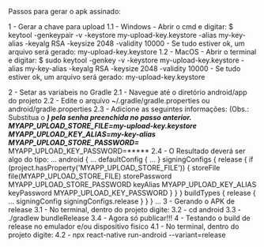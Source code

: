 Passos para gerar o apk assinado:

1 - Gerar a chave para upload
    1.1 - Windows
        - Abrir o cmd e digitar: $ keytool -genkeypair -v -keystore my-upload-key.keystore -alias my-key-alias -keyalg RSA -keysize 2048 -validity 10000
        - Se tudo estiver ok, um arquivo será gerado: my-upload-key.keystore
    1.2 - MacOS
        - Abrir o terminal e digitar: $ sudo keytool -genkey -v -keystore my-upload-key.keystore -alias my-key-alias -keyalg RSA -keysize 2048 -validity 10000
          - Se tudo estiver ok, um arquivo será gerado: my-upload-key.keystore

2 - Setar as variabeis no Gradle
    2.1 - Navegue até o diretório android/app do projeto
    2.2 - Edite o arquivo ~/.gradle/gradle.properties ou android/gradle.properties
    2.3 - Adicione as seguintes informações: (Obs.: Substitua o *****) pela senha preenchida no passo anterior.
        MYAPP_UPLOAD_STORE_FILE=my-upload-key.keystore
        MYAPP_UPLOAD_KEY_ALIAS=my-key-alias
        MYAPP_UPLOAD_STORE_PASSWORD=*****
        MYAPP_UPLOAD_KEY_PASSWORD=*****
    2.4 - O Resultado deverá ser algo do tipo:
        ...
        android {
            ...
            defaultConfig { ... }
            signingConfigs {
                release {
                    if (project.hasProperty('MYAPP_UPLOAD_STORE_FILE')) {
                        storeFile file(MYAPP_UPLOAD_STORE_FILE)
                        storePassword MYAPP_UPLOAD_STORE_PASSWORD
                        keyAlias MYAPP_UPLOAD_KEY_ALIAS
                        keyPassword MYAPP_UPLOAD_KEY_PASSWORD
                    }
                }
            }
            buildTypes {
                release {
                    ...
                    signingConfig signingConfigs.release
                }
            }
        }
        ...
3 - Gerando o APK de release
    3.1 - No terminal, dentro do projeto digite:
    3.2 - cd android
    3.3 - ./gradlew bundleRelease
    3.4 - Agora só publicar!!!
4 - Testando o build de release no emulador e/ou dispositivo fisico
    4.1 - No terminal, dentro do projeto digite:
    4.2 - npx react-native run-android --variant=release